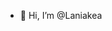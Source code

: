 - 👋 Hi, I’m @Laniakea

<!---
Laniakeaea/Laniakeaea is a ✨ special ✨ repository because its `README.md` (this file) appears on your GitHub profile.
You can click the Preview link to take a look at your changes.
--->
